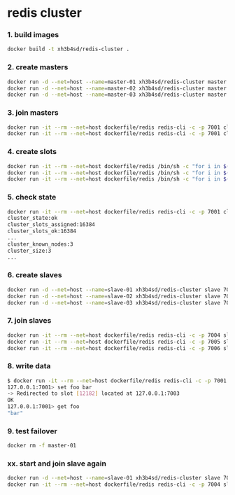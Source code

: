# redis cluster

### 1. build images
```bash
docker build -t xh3b4sd/redis-cluster .
```

### 2. create masters
```bash
docker run -d --net=host --name=master-01 xh3b4sd/redis-cluster master 7001
docker run -d --net=host --name=master-02 xh3b4sd/redis-cluster master 7002
docker run -d --net=host --name=master-03 xh3b4sd/redis-cluster master 7003
```

### 3. join masters
```bash
docker run -it --rm --net=host dockerfile/redis redis-cli -c -p 7001 cluster meet 127.0.0.1 7002
docker run -it --rm --net=host dockerfile/redis redis-cli -c -p 7001 cluster meet 127.0.0.1 7003
```

### 4. create slots
```bash
docker run -it --rm --net=host dockerfile/redis /bin/sh -c "for i in $(eval 'echo {0..5500}'); do redis-cli -c -p 7001 cluster addslots \$i; done"
docker run -it --rm --net=host dockerfile/redis /bin/sh -c "for i in $(eval 'echo {5501..11000}'); do redis-cli -c -p 7002 cluster addslots \$i; done"
docker run -it --rm --net=host dockerfile/redis /bin/sh -c "for i in $(eval 'echo {11001..16383}'); do redis-cli -c -p 7003 cluster addslots \$i; done"
```

### 5. check state
```bash
docker run -it --rm --net=host dockerfile/redis redis-cli -c -p 7001 cluster info
cluster_state:ok
cluster_slots_assigned:16384
cluster_slots_ok:16384
...
cluster_known_nodes:3
cluster_size:3
...
```

### 6. create slaves
```bash
docker run -d --net=host --name=slave-01 xh3b4sd/redis-cluster slave 7004
docker run -d --net=host --name=slave-02 xh3b4sd/redis-cluster slave 7005
docker run -d --net=host --name=slave-03 xh3b4sd/redis-cluster slave 7006
```

### 7. join slaves
```bash
docker run -it --rm --net=host dockerfile/redis redis-cli -c -p 7004 slaveof 127.0.0.1 7001
docker run -it --rm --net=host dockerfile/redis redis-cli -c -p 7005 slaveof 127.0.0.1 7002
docker run -it --rm --net=host dockerfile/redis redis-cli -c -p 7006 slaveof 127.0.0.1 7003
```

### 8. write data
```bash
$ docker run -it --rm --net=host dockerfile/redis redis-cli -c -p 7001
127.0.0.1:7001> set foo bar
-> Redirected to slot [12182] located at 127.0.0.1:7003
OK
127.0.0.1:7001> get foo
"bar"
```

### 9. test failover
```bash
docker rm -f master-01
```



### xx. start and join slave again
```bash
docker run -d --net=host --name=slave-01 xh3b4sd/redis-cluster slave 7004
docker run -it --rm --net=host dockerfile/redis redis-cli -c -p 7004 slaveof 127.0.0.1 7001
```
